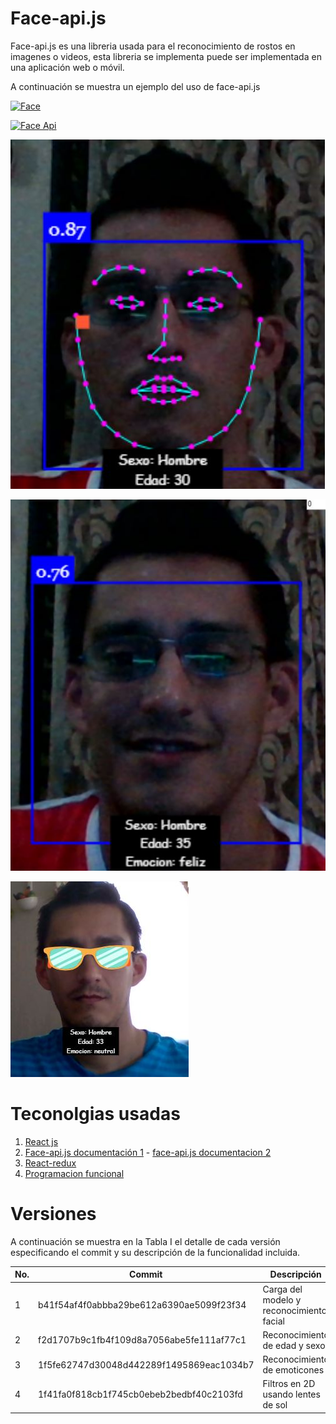 # Face-api.js

Face-api.js es una libreria usada para el reconocimiento de rostos en imagenes o videos, esta libreria se implementa puede ser implementada en una aplicación web o móvil.

A continuación se muestra un ejemplo del uso de face-api.js

[![Face](/readme_image/face.JPG)](img/readme_image/face.JPG)

[![Face Api](/readme_image/face-api.JPG)](readme_image/face-api.JPG)

[![Face Api](/readme_image/face-gender-age.JPG)](readme_image/face-gender-age.JPG)

[![Face Api](/readme_image/face-emotion.JPG)](readme_image/face-emotion.JPG)

[![Face Api](/readme_image/face-api-sunglasses.JPG)](readme_image/face-filter2d.JPG)
 

# Teconolgias usadas

1. [React js](https://es.reactjs.org/)
2. [Face-api.js documentación 1](https://justadudewhohacks.github.io/face-api.js) - [face-api.js documentacion 2](https://github.com/justadudewhohacks/face-api.js)
3. [React-redux](https://www.youtube.com/watch?v=HhtqSwUgP1U&t=1875s)
4. [Programacion funcional](https://medium.com/laboratoria-developers/introducci%C3%B3n-a-la-programaci%C3%B3n-funcional-en-javascript-parte-1-e0b1d0b2142e)


# Versiones

A continuación se muestra en la Tabla I el detalle de cada versión especificando el commit y su descripción de la funcionalidad incluida.

| No. | Commit | Descripción |
| ------ | ------ | ------ |
| 1 | b41f54af4f0abbba29be612a6390ae5099f23f34  | Carga del modelo y reconocimiento facial |
| 2 | f2d1707b9c1fb4f109d8a7056abe5fe111af77c1  | Reconocimiento de edad y sexo |
| 3 | 1f5fe62747d30048d442289f1495869eac1034b7  | Reconocimiento de emoticones  |
| 4 | 1f41fa0f818cb1f745cb0ebeb2bedbf40c2103fd  | Filtros en 2D usando lentes de sol  |
